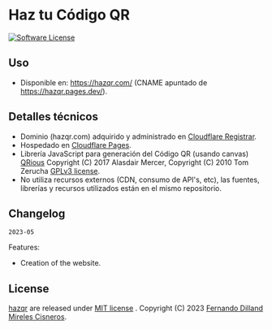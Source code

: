 # Haz tu Código QR

[![Software License](https://img.shields.io/badge/license-MIT-brightgreen.svg)](LICENSE)

## Uso
- Disponible en: https://hazqr.com/ (CNAME apuntado de https://hazqr.pages.dev/).

## Detalles técnicos
- Dominio (hazqr.com) adquirido y administrado en [Cloudflare Registrar](https://www.cloudflare.com/products/registrar/).
- Hospedado en [Cloudflare Pages](https://pages.cloudflare.com/).
- Librería JavaScript para generación del Código QR (usando canvas) [QRious](https://github.com/neocotic/qrious) Copyright (C) 2017 Alasdair Mercer, Copyright (C) 2010 Tom Zerucha [GPLv3 license](https://github.com/neocotic/qrious/blob/master/LICENSE.md).
- No utiliza recursos externos (CDN, consumo de API's, etc), las fuentes, librerías y recursos utilizados están en el mismo repositorio.

## Changelog

`2023-05`

Features:
- Creation of the website.

## License

[hazqr](https://github.com/fernandodilland/hazqr/blob/main/LICENSE) are released under [MIT license](https://github.com/fernandodilland/hazqr/blob/main/LICENSE) . Copyright (C) 2023 [Fernando Dilland Mireles Cisneros](https://github.com/fernandodilland).
